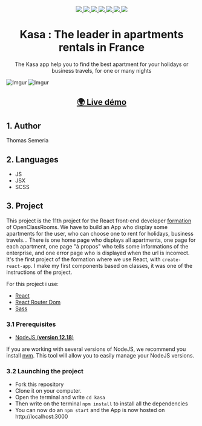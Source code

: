 
<p align="center">
	<a href="https://github.com/Ngc1987" >
		<img src="https://img.shields.io/badge/GitHub-100000?style=for-the-badge&logo=github&logoColor=white"/>
	</a>
	<a href="https://reactjs.org/">
		<img src="https://img.shields.io/badge/React-20232A?style=for-the-badge&logo=react&logoColor=61DAFB"/>
	</a>
	<a href="https://reactrouter.com/">
		<img src="https://img.shields.io/badge/React_Router-CA4245?style=for-the-badge&logo=react-router&logoColor=white"/>
	</a>
	<a href="https://developer.mozilla.org/en-US/docs/Web/JavaScript">
		<img src="https://img.shields.io/badge/JS-F7DF1E?style=for-the-badge&logo=javascript&logoColor=black"/>
	</a>
	<a href="https://reactjs.org/docs/introducing-jsx.html">
		<img src="https://img.shields.io/badge/JSX-20232A?style=for-the-badge&logo=react&logoColor=61DAFB"/>
		</a>
	<a href="https://sass-lang.com/">
		<img src="https://img.shields.io/badge/Sass-CC6699?style=for-the-badge&logo=sass&logoColor=white"/>
		</a>
	<a href="https://developer.mozilla.org/en-US/docs/Web/HTML">
		<img src="https://img.shields.io/badge/HTML5-E34F26?style=for-the-badge&logo=html5&logoColor=white"/>
	</a>
</p>


<h1 align="center">Kasa : The leader in apartments rentals in France</h1>


<p align="center">
The Kasa app help you to find the best apartment for your holidays or business travels, for one or many nights
</p>

![Imgur](https://i.imgur.com/IDaC9rb.png)
![Imgur](https://i.imgur.com/G8fIvgH.png)


<a href="https://kasarent.netlify.app/">
<h2 align="center">🌍 Live démo</h2>
</a>

## 1. Author

Thomas Semeria


## 2. Languages

- JS
- JSX
- SCSS

## 3. Project
This project is the 11th project for the React front-end developer [formation](https://openclassrooms.com/fr/paths/516-developpeur-dapplication-javascript-react#main_content) of OpenClassRooms.
We have to build an App who display some apartments for the user, who can choose one to rent for holidays, business travels... There is one home page who displays all apartments, one page for each apartment, one page "à propos" who tells some informations of the enterprise, and one error page who is displayed when the url is incorrect.
It's the first project of the formation where we use React, with `create-react-app`. I make my first components based on classes, it was one of the instructions of the project.

For this project i use:

- [React](https://reactjs.org/)
- [React Router Dom](https://v5.reactrouter.com/web/guides/quick-start)
- [Sass](https://sass-lang.com/)

### 3.1 Prerequisites

- [NodeJS (**version 12.18**)](https://nodejs.org/en/)

If you are working with several versions of NodeJS, we recommend you install [nvm](https://github.com/nvm-sh/nvm). This tool will allow you to easily manage your NodeJS versions.


### 3.2 Launching the project

- Fork this repository
- Clone it on your computer.
- Open the terminal and write `cd kasa`
- Then write on the terminal `npm install` to install all the dependencies
- You can now do an `npm start` and the App is now hosted on http://localhost:3000
